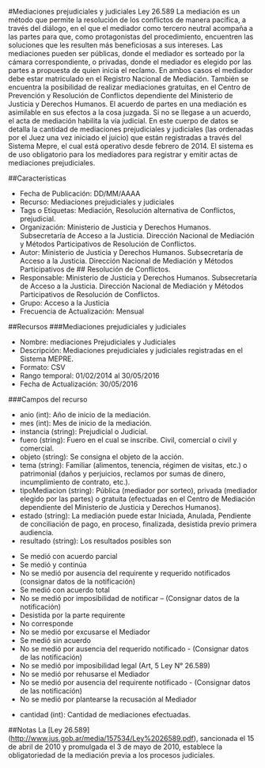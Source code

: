 #Mediaciones prejudiciales y judiciales Ley 26.589
La mediación es un método que permite la resolución de los conflictos de manera pacífica, a través del diálogo, en el que el mediador como tercero neutral acompaña a las partes para que, como protagonistas del procedimiento, encuentren las soluciones que les resulten más beneficiosas a sus intereses.
Las mediaciones pueden ser públicas, donde el mediador es sorteado por la cámara correspondiente, o privadas, donde el mediador es elegido por las partes a propuesta de quien inicia el reclamo. En ambos casos el mediador debe estar matriculado en el Registro Nacional de Mediación. También se encuentra la posibilidad de realizar mediaciones gratuitas, en el Centro de Prevención y Resolución de Conflictos dependiente del Ministerio de Justicia y Derechos Humanos. El acuerdo de partes en una mediación es asimilable en sus efectos a la cosa juzgada. Si no se llegase a un acuerdo, el acta de mediación habilita la vía judicial.
En este cuerpo de datos se detalla la cantidad de mediaciones prejudiciales y judiciales (las ordenadas por el Juez una vez iniciado el juicio) que están registradas a través del Sistema Mepre, el cual está operativo desde febrero de 2014. El sistema es de uso obligatorio para los mediadores para registrar y emitir actas de mediaciones prejudiciales.

##Características
* Fecha de Publicación: DD/MM/AAAA
* Recurso: Mediaciones prejudiciales y judiciales
* Tags o Etiquetas: Mediación, Resolución alternativa de Conflictos, prejudicial.
* Organización: Ministerio de Justicia y Derechos Humanos. Subsecretaría de Acceso a la Justicia. Dirección Nacional de Mediación y Métodos Participativos de Resolución de Conflictos.
* Autor: Ministerio de Justicia y Derechos Humanos. Subsecretaría de Acceso a la Justicia. Dirección Nacional de Mediación y Métodos Participativos de ## Resolución de Conflictos.
* Responsable: Ministerio de Justicia y Derechos Humanos. Subsecretaría de Acceso a la Justicia. Dirección Nacional de Mediación y Métodos Participativos de Resolución de Conflictos.
* Grupo: Acceso a la Justicia
* Frecuencia de Actualización: Mensual

##Recursos
###Mediaciones prejudiciales y judiciales
* Nombre: mediaciones Prejudiciales y Judiciales
* Descripción: Mediaciones prejudiciales y judiciales registradas en el Sistema MEPRE.
* Formato: CSV
* Rango temporal: 01/02/2014 al 30/05/2016
* Fecha de Actualización: 30/05/2016

###Campos del recurso
* anio (int): Año de inicio de la mediación.
* mes (int): Mes de inicio de la mediación.
* instancia (string): Prejudicial o Judicial.
* fuero (string): Fuero en el cual se inscribe. Civil, comercial o civil y comercial.
* objeto (string): Se consigna el objeto de la acción.
* tema (string): Familiar (alimentos, tenencia, régimen de visitas, etc.) o patrimonial (daños y perjuicios, reclamos por sumas de dinero, incumplimiento de contrato, etc.).
* tipoMediacion (string): Pública (mediador por sorteo), privada (mediador elegido por las partes) o gratuita (efectuadas en el Centro de Mediación dependiente del Ministerio de Justicia y Derechos Humanos).
* estado (string): La mediación puede estar Iniciada, Anulada, Pendiente de conciliación de pago, en proceso, finalizada, desistida previo primera audiencia.
* resultado (string): Los resultados posibles son
- Se medió con acuerdo parcial
- Se medió y continúa
- No se medió por ausencia del requirente y requerido notificados (consignar datos de la notificación)
- Se medió con acuerdo total
- No se medió por imposibilidad de notificar – (Consignar datos de la notificación)
- Desistida por la parte requirente
- No corresponde
- No se medió por excusarse el Mediador
- Se medió sin acuerdo
- No se medió por ausencia del requerido notificado - (Consignar datos de las notificación)
- No se medió por imposibilidad legal (Art, 5 Ley N° 26.589)
- No se medió por rehusarse el Mediador
- No se medió por ausencia del requirente notificado - (Consignar datos de las notificación)
- No se medió por plantearse la recusación al Mediador
* cantidad (int): Cantidad de mediaciones efectuadas.

##Notas
La [Ley 26.589] (http://www.jus.gob.ar/media/157534/Ley%2026589.pdf), sancionada el 15 de abril de 2010 y promulgada el 3 de mayo de 2010,  establece la obligatoriedad de la mediación previa a los procesos judiciales. 

